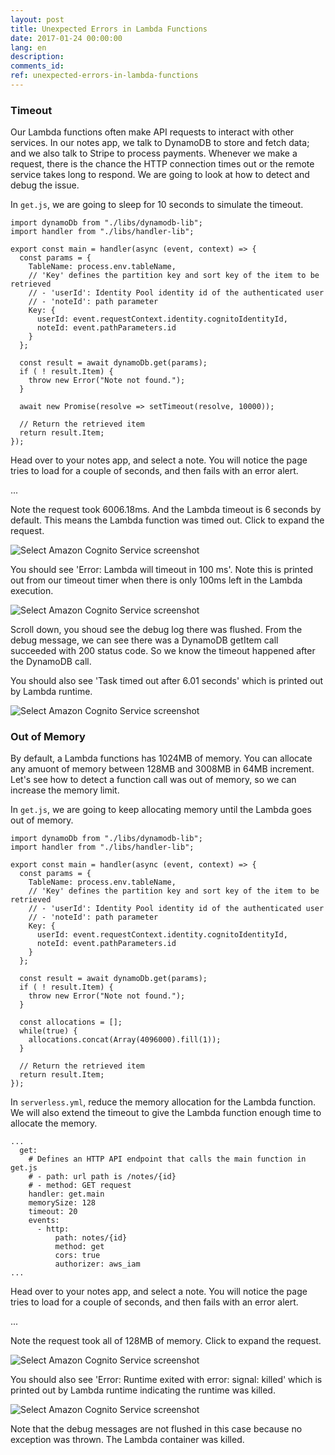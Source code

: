 ```yaml
---
layout: post
title: Unexpected Errors in Lambda Functions
date: 2017-01-24 00:00:00
lang: en
description: 
comments_id: 
ref: unexpected-errors-in-lambda-functions
---
```


### Timeout

Our Lambda functions often make API requests to interact with other services. In our notes app, we talk to DynamoDB to store and fetch data; and we also talk to Stripe to process payments. Whenever we make a request, there is the chance the HTTP connection times out or the remote service takes long to respond. We are going to look at how to detect and debug the issue. 

In `get.js`, we are going to sleep for 10 seconds to simulate the timeout.
```
import dynamoDb from "./libs/dynamodb-lib";
import handler from "./libs/handler-lib";

export const main = handler(async (event, context) => {
  const params = {
    TableName: process.env.tableName,
    // 'Key' defines the partition key and sort key of the item to be retrieved
    // - 'userId': Identity Pool identity id of the authenticated user
    // - 'noteId': path parameter
    Key: {
      userId: event.requestContext.identity.cognitoIdentityId,
      noteId: event.pathParameters.id
    }
  };

  const result = await dynamoDb.get(params);
  if ( ! result.Item) {
    throw new Error("Note not found.");
  }

  await new Promise(resolve => setTimeout(resolve, 10000));

  // Return the retrieved item
  return result.Item;
});
```

Head over to your notes app, and select a note. You will notice the page tries to load for a couple of seconds, and then fails with an error alert.

...

Note the request took 6006.18ms. And the Lambda timeout is 6 seconds by default. This means the Lambda function was timed out. Click to expand the request.

![Select Amazon Cognito Service screenshot](https://i.imgur.com/04bfzkO.png)

You should see 'Error: Lambda will timeout in 100 ms'. Note this is printed out from our timeout timer when there is only 100ms left in the Lambda execution.

![Select Amazon Cognito Service screenshot](https://i.imgur.com/5U85RSu.png)

Scroll down, you shoud see the debug log there was flushed. From the debug message, we can see there was a DynamoDB getItem call succeeded with 200 status code. So we know the timeout happened after the DynamoDB call.

You should also see 'Task timed out after 6.01 seconds' which is printed out by Lambda runtime.

![Select Amazon Cognito Service screenshot](https://i.imgur.com/MLs7BBd.png)


### Out of Memory

By default, a Lambda functions has 1024MB of memory. You can allocate any amuont of memory between 128MB and 3008MB in 64MB increment. Let's see how to detect a function call was out of memory, so we can increase the memory limit.

In `get.js`, we are going to keep allocating memory until the Lambda goes out of memory.
```
import dynamoDb from "./libs/dynamodb-lib";
import handler from "./libs/handler-lib";

export const main = handler(async (event, context) => {
  const params = {
    TableName: process.env.tableName,
    // 'Key' defines the partition key and sort key of the item to be retrieved
    // - 'userId': Identity Pool identity id of the authenticated user
    // - 'noteId': path parameter
    Key: {
      userId: event.requestContext.identity.cognitoIdentityId,
      noteId: event.pathParameters.id
    }
  };

  const result = await dynamoDb.get(params);
  if ( ! result.Item) {
    throw new Error("Note not found.");
  }

  const allocations = [];
  while(true) {
    allocations.concat(Array(4096000).fill(1));
  }

  // Return the retrieved item
  return result.Item;
});
```

In `serverless.yml`, reduce the memory allocation for the Lambda function. We will also extend the timeout to give the Lambda function enough time to allocate the memory.
```
...
  get:
    # Defines an HTTP API endpoint that calls the main function in get.js
    # - path: url path is /notes/{id}
    # - method: GET request
    handler: get.main
    memorySize: 128
    timeout: 20
    events:
      - http:
          path: notes/{id}
          method: get
          cors: true
          authorizer: aws_iam
...
```

Head over to your notes app, and select a note. You will notice the page tries to load for a couple of seconds, and then fails with an error alert.

...

Note the request took all of 128MB of memory. Click to expand the request.

![Select Amazon Cognito Service screenshot](https://i.imgur.com/XRWHbpn.png)

You should also see 'Error: Runtime exited with error: signal: killed' which is printed out by Lambda runtime indicating the runtime was killed.

![Select Amazon Cognito Service screenshot](https://i.imgur.com/WVqwoNo.png)

Note that the debug messages are not flushed in this case because no exception was thrown. The Lambda container was killed.

